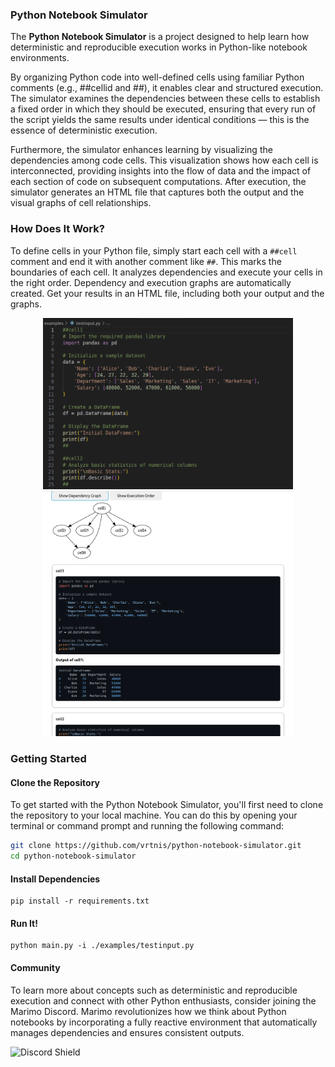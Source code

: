 ### Python Notebook Simulator

The **Python Notebook Simulator** is a project designed to help learn how deterministic and reproducible execution works in Python-like notebook environments.

By organizing Python code into well-defined cells using familiar Python comments (e.g., ##cellid and ##), it enables clear and structured execution. The simulator examines the dependencies between these cells to establish a fixed order in which they should be executed, ensuring that every run of the script yields the same results under identical conditions — this is the essence of deterministic execution.

Furthermore, the simulator enhances learning by visualizing the dependencies among code cells. This visualization shows how each cell is interconnected, providing insights into the flow of data and the impact of each section of code on subsequent computations. After execution, the simulator generates an HTML file that captures both the output and the visual graphs of cell relationships. 

### How Does It Work?

To define cells in your Python file, simply start each cell with a `##cell` comment and end it with another comment like `##`. This marks the boundaries of each cell.
It analyzes dependencies and execute your cells in the right order. Dependency and execution graphs are automatically created. Get your results in an HTML file, including both your output and the graphs.

<p align="center">
  <img src="images/test_input.png" alt="Test Input" width="400"/>
  <img src="images/test_output.png" alt="Test Output" width="400"/>
</p>


### Getting Started

#### Clone the Repository

To get started with the Python Notebook Simulator, you'll first need to clone the repository to your local machine. You can do this by opening your terminal or command prompt and running the following command:

```bash
git clone https://github.com/vrtnis/python-notebook-simulator.git
cd python-notebook-simulator
```


#### Install Dependencies 

```
pip install -r requirements.txt
```

#### Run It!

```
python main.py -i ./examples/testinput.py

```
#### Community

To learn more about concepts such as deterministic and reproducible execution and connect with other Python enthusiasts, consider joining the Marimo Discord. Marimo revolutionizes how we think about Python notebooks by incorporating a fully reactive environment that automatically manages dependencies and ensures consistent outputs.

![Discord Shield](https://discordapp.com/api/guilds/JE7nhX6mD8/widget.png?style=shield)

